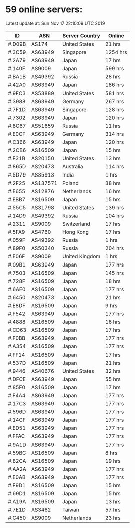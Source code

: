 # 59 online servers:

Latest update at: Sun Nov 17 22:10:09 UTC 2019

| ID | ASN | Server Country | Online |
| -- | --- | -------------- | ------ |
| #.D09B | AS174 | United States | 21 hrs |
| #.3C59 | AS63949 | Singapore | 1254 hrs |
| #.2A79 | AS63949 | Japan | 17 hrs |
| #.140F | AS9009 | Japan | 599 hrs |
| #.BA1B | AS49392 | Russia | 28 hrs |
| #.42A0 | AS63949 | Japan | 186 hrs |
| #.9FC3 | AS53889 | United States | 581 hrs |
| #.3988 | AS63949 | Germany | 267 hrs |
| #.7F1D | AS63949 | Singapore | 128 hrs |
| #.7302 | AS63949 | Japan | 120 hrs |
| #.8C67 | AS51659 | Russia | 11 hrs |
| #.E0CF | AS63949 | Germany | 314 hrs |
| #.C366 | AS63949 | Japan | 120 hrs |
| #.2CB6 | AS16509 | Japan | 15 hrs |
| #.F31B | AS20150 | United States | 13 hrs |
| #.865D | AS20473 | Australia | 114 hrs |
| #.5D79 | AS35913 | India | 1 hrs |
| #.2F25 | AS137571 | Poland | 38 hrs |
| #.E655 | AS12876 | Netherlands | 16 hrs |
| #.EBB7 | AS16509 | Japan | 15 hrs |
| #.55C5 | AS31798 | United States | 139 hrs |
| #.14D9 | AS49392 | Russia | 104 hrs |
| #.2311 | AS9009 | Switzerland | 17 hrs |
| #.5FA9 | AS4760 | Hong Kong | 17 hrs |
| #.059F | AS49392 | Russia | 1 hrs |
| #.89F0 | AS50340 | Russia | 204 hrs |
| #.E06F | AS9009 | United Kingdom | 1 hrs |
| #.09B1 | AS63949 | Japan | 177 hrs |
| #.7503 | AS16509 | Japan | 145 hrs |
| #.728F | AS16509 | Japan | 18 hrs |
| #.6AE0 | AS16509 | Japan | 177 hrs |
| #.6450 | AS20473 | Japan | 21 hrs |
| #.E8DF | AS16509 | Japan | 9 hrs |
| #.F542 | AS63949 | Japan | 177 hrs |
| #.4888 | AS16509 | Japan | 16 hrs |
| #.CD63 | AS16509 | Japan | 17 hrs |
| #.F0BB | AS63949 | Japan | 177 hrs |
| #.A354 | AS16509 | Japan | 177 hrs |
| #.FF14 | AS16509 | Japan | 17 hrs |
| #.537D | AS16509 | Japan | 21 hrs |
| #.9446 | AS40676 | United States | 32 hrs |
| #.DFCE | AS63949 | Japan | 55 hrs |
| #.85F0 | AS16509 | Japan | 17 hrs |
| #.F4A4 | AS63949 | Japan | 177 hrs |
| #.17C3 | AS63949 | Japan | 177 hrs |
| #.596D | AS63949 | Japan | 177 hrs |
| #.14CF | AS63949 | Japan | 177 hrs |
| #.ED51 | AS63949 | Japan | 177 hrs |
| #.FFAC | AS63949 | Japan | 177 hrs |
| #.9A1D | AS63949 | Japan | 177 hrs |
| #.59BC | AS16509 | Japan | 8 hrs |
| #.82CA | AS16509 | Japan | 19 hrs |
| #.AA2A | AS63949 | Japan | 177 hrs |
| #.E0AB | AS63949 | Japan | 177 hrs |
| #.F9D1 | AS16509 | Japan | 15 hrs |
| #.69D1 | AS16509 | Japan | 15 hrs |
| #.A19A | AS16509 | Japan | 13 hrs |
| #.7E1D | AS3462 | Taiwan | 57 hrs |
| #.C450 | AS9009 | Netherlands | 23 hrs |

